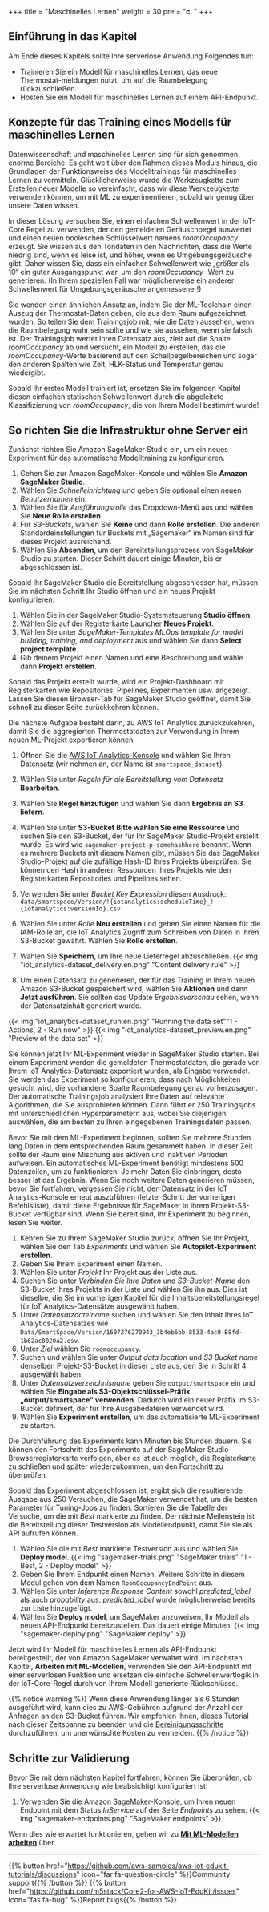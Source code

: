 +++
title = "Maschinelles Lernen"
weight = 30
pre = "<b>c. </b>"
+++

## Einführung in das Kapitel
Am Ende dieses Kapitels sollte Ihre serverlose Anwendung Folgendes tun:

* Trainieren Sie ein Modell für maschinelles Lernen, das neue Thermostat-meldungen nutzt, um auf die Raumbelegung rückzuschließen.
* Hosten Sie ein Modell für maschinelles Lernen auf einem API-Endpunkt.

## Konzepte für das Training eines Modells für maschinelles Lernen
Datenwissenschaft und maschinelles Lernen sind für sich genommen enorme Bereiche. Es geht weit über den Rahmen dieses Moduls hinaus, die Grundlagen der Funktionsweise des Modelltrainings für maschinelles Lernen zu vermitteln. Glücklicherweise wurde die Werkzeugkette zum Erstellen neuer Modelle so vereinfacht, dass wir diese Werkzeugkette verwenden können, um mit ML zu experimentieren, sobald wir genug über unsere Daten wissen.

In dieser Lösung versuchen Sie, einen einfachen Schwellenwert in der IoT-Core Regel zu verwenden, der den gemeldeten Geräuschpegel auswertet und einen neuen booleschen Schlüsselwert namens *roomOccupancy* erzeugt. Sie wissen aus den Tondaten in den Nachrichten, dass die Werte niedrig sind, wenn es leise ist, und höher, wenn es Umgebungsgeräusche gibt. Daher wissen Sie, dass ein einfacher Schwellenwert wie „größer als 10“ ein guter Ausgangspunkt war, um den *roomOccupancy* -Wert zu generieren. (In Ihrem speziellen Fall war möglicherweise ein anderer Schwellenwert für Umgebungsgeräusche angemessener!)

Sie wenden einen ähnlichen Ansatz an, indem Sie der ML-Toolchain einen Auszug der Thermostat-Daten geben, die aus dem Raum aufgezeichnet wurden. So teilen Sie dem Trainingsjob mit, wie die Daten aussehen, wenn die Raumbelegung wahr sein sollte und wie sie aussehen, wenn sie falsch ist. Der Trainingsjob wertet Ihren Datensatz aus, zielt auf die Spalte *roomOccupancy* ab und versucht, ein Modell zu erstellen, das die *roomOccupancy*-Werte basierend auf den Schallpegelbereichen und sogar den anderen Spalten wie Zeit, HLK-Status und Temperatur genau wiedergibt.

Sobald Ihr erstes Modell trainiert ist, ersetzen Sie im folgenden Kapitel diesen einfachen statischen Schwellenwert durch die abgeleitete Klassifizierung von *roomOccupancy*, die von Ihrem Modell bestimmt wurde!

## So richten Sie die Infrastruktur ohne Server ein
Zunächst richten Sie Amazon SageMaker Studio ein, um ein neues Experiment für das automatische Modelltraining zu konfigurieren.

1. Gehen Sie zur Amazon SageMaker-Konsole und wählen Sie **Amazon SageMaker Studio**.
2. Wählen Sie *Schnelleinrichtung* und geben Sie optional einen neuen *Benutzernamen* ein.
3. Wählen Sie für *Ausführungsrolle* das Dropdown-Menü aus und wählen Sie **Neue Rolle erstellen**.
4. Für *S3-Buckets*, wählen Sie **Keine** und dann **Rolle erstellen**. Die anderen Standardeinstellungen für Buckets mit „Sagemaker“ im Namen sind für dieses Projekt ausreichend.
5. Wählen Sie **Absenden**, um den Bereitstellungsprozess von SageMaker Studio zu starten. Dieser Schritt dauert einige Minuten, bis er abgeschlossen ist.

Sobald Ihr SageMaker Studio die Bereitstellung abgeschlossen hat, müssen Sie im nächsten Schritt Ihr Studio öffnen und ein neues Projekt konfigurieren.

1. Wählen Sie in der SageMaker Studio-Systemsteuerung **Studio öffnen**.
2. Wählen Sie auf der Registerkarte Launcher **Neues Projekt**.
3. Wählen Sie unter *SageMaker-Templates* *MLOps template for model building, training, and deployment* aus und wählen Sie dann **Select project template**.
4. Gib deinem Projekt einen Namen und eine Beschreibung und wähle dann **Projekt erstellen**.

Sobald das Projekt erstellt wurde, wird ein Projekt-Dashboard mit Registerkarten wie Repositories, Pipelines, Experimenten usw. angezeigt. Lassen Sie diesen Browser-Tab für SageMaker Studio geöffnet, damit Sie schnell zu dieser Seite zurückkehren können.

Die nächste Aufgabe besteht darin, zu AWS IoT Analytics zurückzukehren, damit Sie die aggregierten Thermostatdaten zur Verwendung in Ihrem neuen ML-Projekt exportieren können.

1. Öffnen Sie die [AWS IoT Analytics-Konsole](https://us-west-2.console.aws.amazon.com/iotanalytics/home?region=us-west-2#/datasets) und wählen Sie Ihren Datensatz (wir nehmen an, der Name ist `smartspace_dataset`).
2. Wählen Sie unter *Regeln für die Bereitstellung vom Datensatz* **Bearbeiten**.
3. Wählen Sie **Regel hinzufügen** und wählen Sie dann **Ergebnis an S3 liefern**.
4. Wählen Sie unter **S3-Bucket** **Bitte wählen Sie eine Ressource** und suchen Sie den S3-Bucket, der für Ihr SageMaker Studio-Projekt erstellt wurde. Es wird wie `sagemaker-project-p-somehashhere` benannt. Wenn es mehrere Buckets mit diesem Namen gibt, müssen Sie das SageMaker Studio-Projekt auf die zufällige Hash-ID Ihres Projekts überprüfen. Sie können den Hash in anderen Ressourcen Ihres Projekts wie den Registerkarten Repositories und Pipelines sehen.
5. Verwenden Sie unter *Bucket Key Expression* diesen Ausdruck:  `data/smartspace/Version/!{iotanalytics:scheduleTime}_!{iotanalytics:versionId}.csv`
6. Wählen Sie unter *Rolle* **Neu erstellen** und geben Sie einen Namen für die IAM-Rolle an, die IoT Analytics Zugriff zum Schreiben von Daten in Ihren S3-Bucket gewährt. Wählen Sie **Rolle erstellen**.
7. Wählen Sie **Speichern**, um Ihre neue Lieferregel abzuschließen.
{{< img "iot_analytics-dataset_delivery.en.png" "Content delivery rule" >}}

8. Um einen Datensatz zu generieren, der für das Training in Ihrem neuen Amazon S3-Bucket gespeichert wird, wählen Sie **Aktionen** und dann **Jetzt ausführen**. Sie sollten das Update *Ergebnisvorschau* sehen, wenn der Datensatzinhalt generiert wurde.

{{< img "iot_analytics-dataset_run.en.png" "Running the data set""1 - Actions, 2 - Run now" >}}
{{< img "iot_analytics-dataset_preview.en.png" "Preview of the data set" >}}

Sie können jetzt Ihr ML-Experiment wieder in SageMaker Studio starten. Bei einem Experiment werden die gemeldeten Thermostatdaten, die gerade von Ihrem IoT Analytics-Datensatz exportiert wurden, als Eingabe verwendet. Sie werden das Experiment so konfigurieren, dass nach Möglichkeiten gesucht wird, die vorhandene Spalte Raumbelegung genau vorherzusagen. Der automatische Trainingsjob analysiert Ihre Daten auf relevante Algorithmen, die Sie ausprobieren können. Dann führt er 250 Trainingsjobs mit unterschiedlichen Hyperparametern aus, wobei Sie diejenigen auswählen, die am besten zu Ihren eingegebenen Trainingsdaten passen.

Bevor Sie mit dem ML-Experiment beginnen, sollten Sie mehrere Stunden lang Daten in dem entsprechenden Raum gesammelt haben. In dieser Zeit sollte der Raum eine Mischung aus aktiven und inaktiven Perioden aufweisen. Ein automatisches ML-Experiment benötigt mindestens 500 Datenzeilen, um zu funktionieren. Je mehr Daten Sie einbringen, desto besser ist das Ergebnis. Wenn Sie noch weitere Daten generieren müssen, bevor Sie fortfahren, vergessen Sie nicht, den Datensatz in der IoT Analytics-Konsole erneut auszuführen (letzter Schritt der vorherigen Befehlsliste), damit diese Ergebnisse für SageMaker in Ihrem Projekt-S3-Bucket verfügbar sind. Wenn Sie bereit sind, Ihr Experiment zu beginnen, lesen Sie weiter.

1. Kehren Sie zu Ihrem SageMaker Studio zurück, öffnen Sie Ihr Projekt, wählen Sie den Tab *Experiments* und wählen Sie **Autopilot-Experiment erstellen**.
2. Geben Sie Ihrem Experiment einen Namen.
3. Wählen Sie unter *Projekt* Ihr Projekt aus der Liste aus.
4. Suchen Sie unter *Verbinden Sie Ihre Daten* und *S3-Bucket-Name* den S3-Bucket Ihres Projekts in der Liste und wählen Sie ihn aus. Dies ist dieselbe, die Sie im vorherigen Kapitel für die Inhaltsbereitstellungsregel für IoT Analytics-Datensätze ausgewählt haben.
5. Unter *Datensatzdateiname* suchen und wählen Sie den Inhalt Ihres IoT Analytics-Datensatzes wie `Data/SmartSpace/Version/1607276270943_3b4eb6bb-8533-4ac0-B8fd-1b62ac0020a2.csv`.
6. Unter *Ziel* wählen Sie `roomoccupancy`.
7. Suchen und wählen Sie unter *Output data location* und *S3 Bucket name* denselben Projekt-S3-Bucket in dieser Liste aus, den Sie in Schritt 4 ausgewählt haben.
8. Unter *Datensatzverzeichnisname* geben Sie `output/smartspace` ein und wählen Sie **Eingabe als S3-Objektschlüssel-Präfix „output/smartspace" verwenden**. Dadurch wird ein neuer Präfix im S3-Bucket definiert, der für Ihre Ausgabedateien verwendet wird.
9. Wählen Sie **Experiment erstellen**, um das automatisierte ML-Experiment zu starten.

Die Durchführung des Experiments kann Minuten bis Stunden dauern. Sie können den Fortschritt des Experiments auf der SageMaker Studio-Browserregisterkarte verfolgen, aber es ist auch möglich, die Registerkarte zu schließen und später wiederzukommen, um den Fortschritt zu überprüfen.

Sobald das Experiment abgeschlossen ist, ergibt sich die resultierende Ausgabe aus 250 Versuchen, die SageMaker verwendet hat, um die besten Parameter für Tuning-Jobs zu finden. Sortieren Sie die Tabelle der Versuche, um die mit *Best* markierte zu finden. Der nächste Meilenstein ist die Bereitstellung dieser Testversion als Modellendpunkt, damit Sie sie als API aufrufen können.

1. Wählen Sie die mit *Best* markierte Testversion aus und wählen Sie **Deploy model**. 
{{< img "sagemaker-trials.png" "SageMaker trials" "1 - Best, 2 - Deploy model" >}}
2. Geben Sie Ihrem Endpunkt einen Namen. Weitere Schritte in diesem Modul gehen von dem Namen `RoomOccupancyEndPoint` aus.
3. Wählen Sie unter *Inference Response Content* sowohl *predicted_label* als auch *probability* aus. *predicted_label* wurde möglicherweise bereits zur Liste hinzugefügt.
4. Wählen Sie **Deploy model**, um SageMaker anzuweisen, Ihr Modell als neuen API-Endpunkt bereitzustellen. Das dauert einige Minuten.
   {{< img "sagemaker-deploy.png" "SageMaker deploy" >}}
   
Jetzt wird Ihr Modell für maschinelles Lernen als API-Endpunkt bereitgestellt, der von Amazon SageMaker verwaltet wird. Im nächsten Kapitel, **Arbeiten mit ML-Modellen**, verwenden Sie den API-Endpunkt mit einer serverlosen Funktion und ersetzen die einfache Schwellenwertlogik in der IoT-Core-Regel durch von Ihrem Modell generierte Rückschlüsse.

{{% notice warning %}}
Wenn diese Anwendung länger als 6 Stunden ausgeführt wird, kann dies zu AWS-Gebühren aufgrund der Anzahl der Anfragen an den S3-Bucket führen. Wir empfehlen Ihnen, dieses Tutorial nach dieser Zeitspanne zu beenden und die [Bereinigungsschritte](/de/smart-spaces/conclusion.html#bereiningen) durchzuführen, um unerwünschte Kosten zu vermeiden.
{{% /notice %}}

## Schritte zur Validierung
Bevor Sie mit dem nächsten Kapitel fortfahren, können Sie überprüfen, ob Ihre serverlose Anwendung wie beabsichtigt konfiguriert ist:
1. Verwenden Sie die [Amazon SageMaker-Konsole](https://us-west-2.console.aws.amazon.com/sagemaker/home?region=us-west-2#/endpoints), um Ihren neuen Endpoint mit dem Status *InService* auf der Seite *Endpoints* zu sehen.
{{< img "sagemaker-endpoints.png" "SageMaker endpoints" >}}

Wenn dies wie erwartet funktionieren, gehen wir zu [**Mit ML-Modellen arbeiten**](/de/smart-spaces/working-with-ml-models.html) über.

---
{{% button href="https://github.com/aws-samples/aws-iot-edukit-tutorials/discussions" icon="far fa-question-circle" %}}Community support{{% /button %}} {{% button href="https://github.com/m5stack/Core2-for-AWS-IoT-EduKit/issues" icon="fas fa-bug" %}}Report bugs{{% /button %}}
